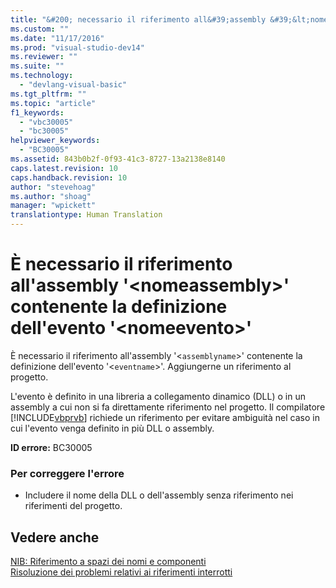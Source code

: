 ```yaml
---
title: "&#200; necessario il riferimento all&#39;assembly &#39;&lt;nomeassembly&gt;&#39; contenente la definizione dell&#39;evento &#39;&lt;nomeevento&gt;&#39; | Microsoft Docs"
ms.custom: ""
ms.date: "11/17/2016"
ms.prod: "visual-studio-dev14"
ms.reviewer: ""
ms.suite: ""
ms.technology: 
  - "devlang-visual-basic"
ms.tgt_pltfrm: ""
ms.topic: "article"
f1_keywords: 
  - "vbc30005"
  - "bc30005"
helpviewer_keywords: 
  - "BC30005"
ms.assetid: 843b0b2f-0f93-41c3-8727-13a2138e8140
caps.latest.revision: 10
caps.handback.revision: 10
author: "stevehoag"
ms.author: "shoag"
manager: "wpickett"
translationtype: Human Translation
---
```

# &#200; necessario il riferimento all&#39;assembly &#39;&lt;nomeassembly&gt;&#39; contenente la definizione dell&#39;evento &#39;&lt;nomeevento&gt;&#39;
È necessario il riferimento all'assembly '\<`assemblyname`\>' contenente la definizione dell'evento '\<`eventname`\>'. Aggiungerne un riferimento al progetto.  
  
 L'evento è definito in una libreria a collegamento dinamico \(DLL\) o in un assembly a cui non si fa direttamente riferimento nel progetto. Il compilatore [!INCLUDE[vbprvb](../../csharp/programming-guide/concepts/linq/includes/vbprvb_md.md)] richiede un riferimento per evitare ambiguità nel caso in cui l'evento venga definito in più DLL o assembly.  
  
 **ID errore:** BC30005  
  
### Per correggere l'errore  
  
-   Includere il nome della DLL o dell'assembly senza riferimento nei riferimenti del progetto.  
  
## Vedere anche  
 [NIB: Riferimento a spazi dei nomi e componenti](http://msdn.microsoft.com/it-it/568fa759-796b-44cd-bf5e-1cf8de6e38fd)   
 [Risoluzione dei problemi relativi ai riferimenti interrotti](/visual-studio/ide/troubleshooting-broken-references)